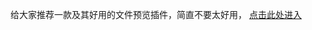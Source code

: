 给大家推荐一款及其好用的文件预览插件，简直不要太好用，
[点击此处进入](https://gitee.com/kekingcn/file-online-preview/wikis/kkFileView%E9%83%A8%E7%BD%B2%E6%8C%87%E5%8D%97?sort_id=159257)